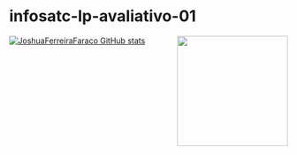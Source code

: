 # infosatc-lp-avaliativo-01
 <img align="right" width="200" height="200" src="">

 [![JoshuaFerreiraFaraco GitHub stats](https://github-readme-stats.vercel.app/api?username=NOMEGIT)](https://github.com/JoshuaFerreiraFaraco/github-readme-stats)


